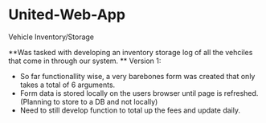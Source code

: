 # United-Web-App
Vehicle Inventory/Storage

**Was tasked with developing an inventory storage log of all the vehciles that come in through our system. 
**
Version 1: 
- So far functionallity wise, a very barebones form was created that only takes a total of 6 arguments. 
- Form data is stored locally on the users browser until page is refreshed. (Planning to store to a DB and not locally) 
- Need to still develop function to total up the fees and update daily. 
